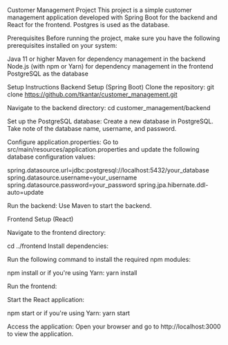 Customer Management Project
This project is a simple customer management application developed with Spring Boot for the backend and React for the frontend. Postgres is used as the database.

Prerequisites
Before running the project, make sure you have the following prerequisites installed on your system:

Java 11 or higher
Maven for dependency management in the backend
Node.js (with npm or Yarn) for dependency management in the frontend
PostgreSQL as the database

Setup Instructions
Backend Setup (Spring Boot)
Clone the repository:
git clone https://github.com/tkantar/customer_management.git

Navigate to the backend directory:
cd customer_management/backend

Set up the PostgreSQL database: Create a new database in PostgreSQL. Take note of the database name, username, and password.

Configure application.properties: Go to src/main/resources/application.properties and update the following database configuration values:

spring.datasource.url=jdbc:postgresql://localhost:5432/your_database
spring.datasource.username=your_username
spring.datasource.password=your_password
spring.jpa.hibernate.ddl-auto=update

Run the backend: Use Maven to start the backend.

Frontend Setup (React)

Navigate to the frontend directory:

cd ../frontend
Install dependencies:

Run the following command to install the required npm modules:

npm install
or if you're using Yarn: yarn install

Run the frontend:

Start the React application:

npm start
or if you're using Yarn: yarn start

Access the application: Open your browser and go to http://localhost:3000 to view the application.
